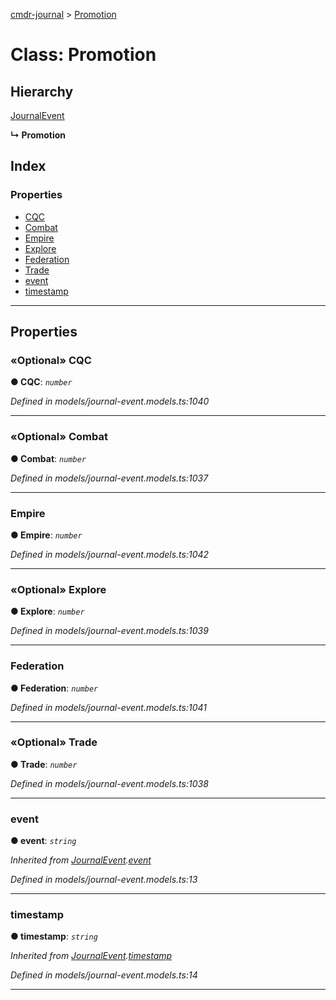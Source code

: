 [cmdr-journal](../README.md) > [Promotion](../classes/promotion.md)



# Class: Promotion

## Hierarchy


 [JournalEvent](journalevent.md)

**↳ Promotion**







## Index

### Properties

* [CQC](promotion.md#cqc)
* [Combat](promotion.md#combat)
* [Empire](promotion.md#empire)
* [Explore](promotion.md#explore)
* [Federation](promotion.md#federation)
* [Trade](promotion.md#trade)
* [event](promotion.md#event)
* [timestamp](promotion.md#timestamp)



---
## Properties
<a id="cqc"></a>

### «Optional» CQC

**●  CQC**:  *`number`* 

*Defined in models/journal-event.models.ts:1040*





___

<a id="combat"></a>

### «Optional» Combat

**●  Combat**:  *`number`* 

*Defined in models/journal-event.models.ts:1037*





___

<a id="empire"></a>

###  Empire

**●  Empire**:  *`number`* 

*Defined in models/journal-event.models.ts:1042*





___

<a id="explore"></a>

### «Optional» Explore

**●  Explore**:  *`number`* 

*Defined in models/journal-event.models.ts:1039*





___

<a id="federation"></a>

###  Federation

**●  Federation**:  *`number`* 

*Defined in models/journal-event.models.ts:1041*





___

<a id="trade"></a>

### «Optional» Trade

**●  Trade**:  *`number`* 

*Defined in models/journal-event.models.ts:1038*





___

<a id="event"></a>

###  event

**●  event**:  *`string`* 

*Inherited from [JournalEvent](journalevent.md).[event](journalevent.md#event)*

*Defined in models/journal-event.models.ts:13*





___

<a id="timestamp"></a>

###  timestamp

**●  timestamp**:  *`string`* 

*Inherited from [JournalEvent](journalevent.md).[timestamp](journalevent.md#timestamp)*

*Defined in models/journal-event.models.ts:14*





___


